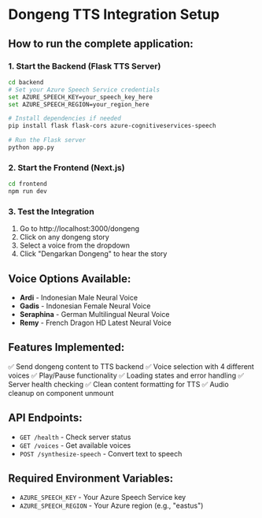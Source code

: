 # Dongeng TTS Integration Setup

## How to run the complete application:

### 1. Start the Backend (Flask TTS Server)
```bash
cd backend
# Set your Azure Speech Service credentials
set AZURE_SPEECH_KEY=your_speech_key_here
set AZURE_SPEECH_REGION=your_region_here

# Install dependencies if needed
pip install flask flask-cors azure-cognitiveservices-speech

# Run the Flask server
python app.py
```

### 2. Start the Frontend (Next.js)
```bash
cd frontend
npm run dev
```

### 3. Test the Integration
1. Go to http://localhost:3000/dongeng
2. Click on any dongeng story
3. Select a voice from the dropdown
4. Click "Dengarkan Dongeng" to hear the story

## Voice Options Available:
- **Ardi** - Indonesian Male Neural Voice
- **Gadis** - Indonesian Female Neural Voice  
- **Seraphina** - German Multilingual Neural Voice
- **Remy** - French Dragon HD Latest Neural Voice

## Features Implemented:
✅ Send dongeng content to TTS backend
✅ Voice selection with 4 different voices
✅ Play/Pause functionality
✅ Loading states and error handling
✅ Server health checking
✅ Clean content formatting for TTS
✅ Audio cleanup on component unmount

## API Endpoints:
- `GET /health` - Check server status
- `GET /voices` - Get available voices
- `POST /synthesize-speech` - Convert text to speech

## Required Environment Variables:
- `AZURE_SPEECH_KEY` - Your Azure Speech Service key
- `AZURE_SPEECH_REGION` - Your Azure region (e.g., "eastus")
